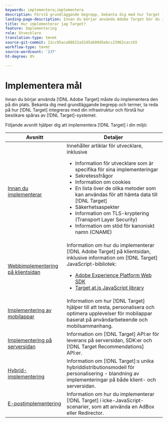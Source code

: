 ```yaml
---
keywords: implementera;implementera
description: Förstå grundläggande begrepp, bekanta dig med hur Target fungerar och integreras med er infrastruktur och förstå hur besökarna spåras.
landing-page-description: Innan du börjar använda Adobe Target bör du implementera det på din webbplats, förstå några grundläggande begrepp och termer och vara bekant med hur Target fungerar.
title: Hur implementerar jag Target?
feature: Implementering
role: Utvecklare
translation-type: tm+mt
source-git-commit: 12cc95aca08621a52d5ab99d5ebcc23962caccb5
workflow-type: tm+mt
source-wordcount: '237'
ht-degree: 0%

---
```



# Implementera mål

Innan du börjar använda [!DNL Adobe Target] måste du implementera den på din plats. Bekanta dig med grundläggande begrepp och termer, ta reda på hur [!DNL Target] integreras med din infrastruktur och förstå hur besökare spåras av [!DNL Target]-systemet.

Följande avsnitt hjälper dig att implementera [!DNL Target] i din miljö:

| Avsnitt | Detaljer |
| --- | --- |
| [Innan du implementerar](c-considerations-before-you-implement-target/considerations-before-you-implement-target.md) | Innehåller artiklar för utvecklare, inklusive<ul><li>Information för utvecklare som är specifika för sina implementeringar</li><li>Sekretessfrågor</li><li>Information om cookies<li>En lista över de olika metoder som kan användas för att hämta data till [!DNL Target]</li><li>Säkerhetsaspekter</li><li>Information om TLS-kryptering (Transport Layer Security)</li><li>Information om stöd för kanoniskt namn (CNAME)</li></ul> |
| [Webbimplementering på klientsidan](/help/c-implementing-target/c-implementing-target-for-client-side-web/implement-target-for-client-side-web.md) | Information om hur du implementerar [!DNL Adobe Target] på klientsidan, inklusive information om [!DNL Target] JavaScript-bibliotek:<ul><li>[Adobe Experience Platform Web SDK](/help/c-implementing-target/c-implementing-target-for-client-side-web/aep-web-sdk.md)</li><li>[Target at.js JavaScript library](/help/c-implementing-target/c-implementing-target-for-client-side-web/c-how-atjs-works/how-atjs-works.md)</li></ul> |
| [Implementering av mobilappar](/help/c-target-mobile-app/target-mobile-app.md) | Information om hur [!DNL Target] hjälper till att testa, personalisera och optimera upplevelser för mobilappar baserat på användarbeteende och mobilsammanhang. |
| [Implementering på serversidan](/help/c-implementing-target/c-api-and-sdk-overview/api-and-sdk-overview.md) | Information om [!DNL Target] API:er för leverans på serversidan, SDK:er och [!DNL Target Recommendations] API:er. |
| [Hybrid-implementering](/help/c-implementing-target/hybrid-implementation.md) | Information om [!DNL Target]:s unika hybriddistributionsmodell för personalisering - blandning av implementeringar på både klient- och serversidan. |
| [E-postimplementering](c-non-javascript-based-implementation/non-javascript-based-implementation.md) | Information om hur du implementerar [!DNL Target] i icke-JavaScript-scenarier, som att använda en AdBox eller Redirector. |
